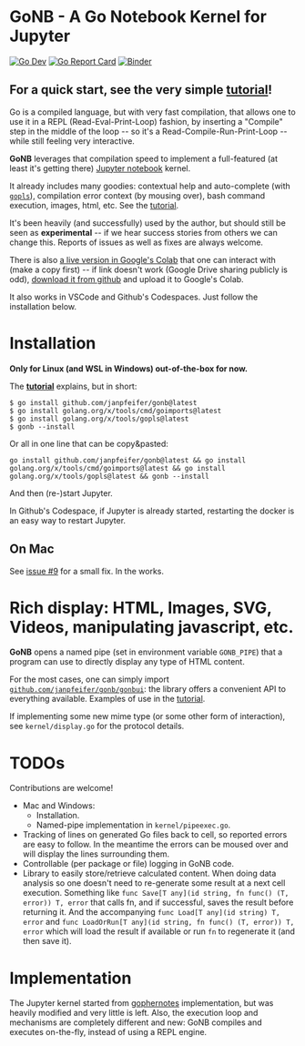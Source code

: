 # GoNB - A Go Notebook Kernel for Jupyter

[![Go Dev](https://img.shields.io/badge/go.dev-reference-007d9c?logo=go&logoColor=white)](https://pkg.go.dev/github.com/janpfeifer/gonb?tab=doc)
[![Go Report Card](https://goreportcard.com/badge/github.com/janpfeifer/gonb)](https://goreportcard.com/report/github.com/janpfeifer/gonb)
[![Binder](https://mybinder.org/badge_logo.svg)](https://mybinder.org/v2/gh/janpfeifer/gonb/HEAD?labpath=examples%2Ftutorial.ipynb)

## For a quick start, see the very simple [**tutorial**](examples/tutorial.ipynb)!

Go is a compiled language, but with very fast compilation, that allows one to use
it in a REPL (Read-Eval-Print-Loop) fashion, by inserting a "Compile" step in the middle
of the loop -- so it's a Read-Compile-Run-Print-Loop -- while still feeling very interactive. 

**GoNB** leverages that compilation speed to implement a full-featured (at least it's getting there)
[Jupyter notebook](https://jupyter.org/) kernel.

It already includes many goodies: contextual help and auto-complete (with 
[`gopls`](https://github.com/golang/tools/tree/master/gopls)), compilation error context (by
mousing over), bash command execution, images, html, etc. See the [tutorial](examples/tutorial.ipynb).

It's been heavily (and successfully) used by the author, but should still be seen as **experimental** -- 
if we hear success stories from others we can change this. Reports of issues as well as fixes are 
always welcome.

There is also
[a live version in Google's Colab](https://colab.research.google.com/drive/1vUd3SSoOm2K6UQLnkJQursZZx4CaIT_1?usp=sharing)
that one can interact with (make a copy first) -- if link doesn't work (Google Drive sharing publicly
is odd), [download it from github](examples/google_colab_demo.ipynb) and upload it to Google's Colab.

It also works in VSCode and Github's Codespaces. Just follow the installation below.

# Installation

**Only for Linux (and WSL in Windows) out-of-the-box for now.**

The [**tutorial**](examples/tutorial.ipynb) explains, but in short:

```
$ go install github.com/janpfeifer/gonb@latest
$ go install golang.org/x/tools/cmd/goimports@latest
$ go install golang.org/x/tools/gopls@latest
$ gonb --install
```

Or all in one line that can be copy&pasted:

```
go install github.com/janpfeifer/gonb@latest && go install golang.org/x/tools/cmd/goimports@latest && go install golang.org/x/tools/gopls@latest && gonb --install
```

And then (re-)start Jupyter.

In Github's Codespace, if Jupyter is already started, restarting the docker is an easy way to restart Jupyter.

## On Mac

See [issue #9](https://github.com/janpfeifer/gonb/issues/9) for a small fix. In the works.

# Rich display: HTML, Images, SVG, Videos, manipulating javascript, etc.

**GoNB** opens a named pipe (set in environment variable `GONB_PIPE`) that a program can use to directly
display any type of HTML content. 

For the most cases, one can simply import 
[`github.com/janpfeifer/gonb/gonbui`](https://pkg.go.dev/github.com/janpfeifer/gonb/gonbui):
the library offers a convenient API to everything available. Examples of use in the
[tutorial](examples/tutorial.ipynb). 

If implementing some new mime type (or some other form of interaction), see `kernel/display.go` for the protocol
details.

# TODOs

Contributions are welcome! 

* Mac and Windows: 
  * Installation.
  * Named-pipe implementation in `kernel/pipeexec.go`.
* Tracking of lines on generated Go files back to cell, so reported errors are easy to
  follow. In the meantime the errors can be moused over and will display the lines
  surrounding them.
* Controllable (per package or file) logging in GoNB code. 
* Library to easily store/retrieve calculated content. When doing data analysis so 
  one doesn't need to re-generate some result at a next cell execution. Something
  like `func Save[T any](id string, fn func() (T, error)) T, error` that calls
  fn, and if successful, saves the result before returning it. And the accompanying
  `func Load[T any](id string) T, error` and 
  `func LoadOrRun[T any](id string, fn func() (T, error)) T, error` which will 
  load the result if available or run `fn` to regenerate it (and then save it).

# Implementation

The Jupyter kernel started from [gophernotes](https://github.com/gopherdata/gophernotes)
implementation, but was heavily modified and very little is left. Also, the execution loop
and mechanisms are completely different and new: GoNB compiles and executes on-the-fly,
instead of using a REPL engine.